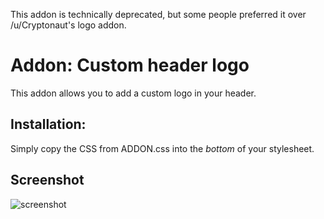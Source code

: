 This addon is technically deprecated, but some people preferred it over /u/Cryptonaut's logo addon.

# Addon: Custom header logo
This addon allows you to add a custom logo in your header.

## Installation:
Simply copy the CSS from ADDON.css into the *bottom* of your stylesheet.

## Screenshot

![screenshot](http://i.imgur.com/jQCC7Ga.png)